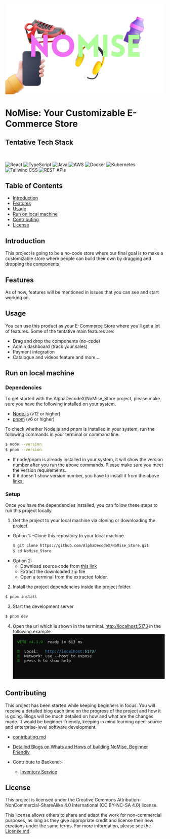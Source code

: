 ![NoMise](/assets/nomise-logo.png)

# NoMise: Your Customizable E-Commerce Store

## Tentative Tech Stack

</br>

![React](https://img.shields.io/badge/-React-61DAFB?logo=react&logoColor=white&style=flat-square) ![TypeScript](https://img.shields.io/badge/-TypeScript-007ACC?logo=typescript&logoColor=white&style=flat-square) ![Java](https://img.shields.io/badge/-Java-007396?logo=java&logoColor=white&style=flat-square) ![AWS](https://img.shields.io/badge/-AWS-232F3E?logo=amazon-aws&logoColor=white&style=flat-square) ![Docker](https://img.shields.io/badge/-Docker-2496ED?logo=docker&logoColor=white&style=flat-square) ![Kubernetes](https://img.shields.io/badge/-Kubernetes-326CE5?logo=kubernetes&logoColor=white&style=flat-square) ![Tailwind CSS](https://img.shields.io/badge/-Tailwind_CSS-38B2AC?logo=tailwind-css&logoColor=white&style=flat-square) ![REST APIs](https://img.shields.io/badge/-REST_APIs-FF5733?logo=json&logoColor=white&style=flat-square)

## Table of Contents

- [Introduction](#introduction)
- [Features](#features)
- [Usage](#usage)
- [Run on local machine](#run-on-local-machine)
- [Contributing](#contributing)
- [License](#license)

## Introduction

This project is going to be a no-code store where our final goal is to make a customizable store where people can build their own by dragging and dropping the components.

## Features

As of now, features will be mentioned in issues that you can see and start working on.

## Usage

You can use this product as your E-Commerce Store where you'll get a lot of features. Some of the tentative main features are:

- Drag and drop the components (no-code)
- Admin dashboard (track your sales)
- Payment integration
- Catalogue and videos feature and more....

## Run on local machine

### Dependencies

To get started with the AlphaDecodeX/NoMise_Store project, please make sure you have the following installed on your system.
- [Node.js](https://nodejs.org) (v12 or higher)
- [pnpm](https://pnpm.io/installation) (v6 or higher)

To check whether Node.js and pnpm is installed in your system, run the following commands in your terminal or command line.
```sh
$ node --version
$ pnpm --version
```  

* If node/pnpm is already installed in your system, it will show the version number after you run the above commands. Please make sure you meet the version requirements.
* If it doesn't show version number, you have to install it from the above [links.](#required)

### Setup
Once you have the dependencies installed, you can follow these steps to run this project locally.

1. Get the project to your local machine via cloning or downloading the project.
  - Option 1:
    -Clone this repository to your local machine
    ```sh
    $ git clone https://github.com/AlphaDecodeX/NoMise_Store.git
    $ cd NoMise_Store
    ```
  - Option 2:
    - Download source code from [this link](https://github.com/AlphaDecodeX/NoMise_Store/archive/refs/heads/master.zip)
    - Extract the downloaded zip file
    - Open a terminal from the extracted folder.

2. Install the project dependencies inside the project folder.
  ```sh
  $ pnpm install
  ```

3. Start the development server
  ```sh
  $ pnpm dev
  ```

4. Open the url which is shown in the terminal. [http://localhost:5173](http://localhost:5173) in the following example
    ![Development server](/assets/devServerScreenshot.jpg)

## Contributing

This project has been started while keeping beginners in focus. You will receive a detailed blog each time on the progress of the project and how it is going. Blogs will be much detailed on how and what are the changes made. It would be beginner-friendly, keeping in mind learning open-source and enterprise-level software development.

- [contributing.md](contributing.md)

- [Detailed Blogs on Whats and Hows of building NoMise, Beginner Friendly](Blogs.md)

- Contribute to Backend:-
  - [Inventory Service](https://github.com/AlphaDecodeX/nomise_inventory)

## License

This project is licensed under the Creative Commons Attribution-NonCommercial-ShareAlike 4.0 International (CC BY-NC-SA 4.0) license.

This license allows others to share and adapt the work for non-commercial purposes, as long as they give appropriate credit and license their new creations under the same terms. For more information, please see the [License.md](LICENSE.md).

